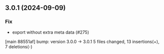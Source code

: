 ## 3.0.1 (2024-09-09)

### Fix

- export without extra meta data (#275)

[main 88551af] bump: version 3.0.0 → 3.0.1
 5 files changed, 13 insertions(+), 7 deletions(-)

